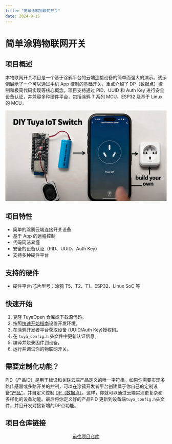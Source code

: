```yaml
---
title: "简单涂鸦物联网开关"
date: 2024-9-15
---
```


<BackToProjects />

# 简单涂鸦物联网开关

## 项目概述

本物联网开关项目是一个基于涂鸦平台的云端连接设备的简单而强大的演示。该示例展示了一个可以通过手机 App 控制的基础开关，重点介绍了 DP（数据点）控制和极简代码实现等核心概念。项目支持通过 PID、UUID 和 Auth Key 进行安全设备认证，并兼容多种硬件平台，包括涂鸦 T 系列 MCU、ESP32 及基于 Linux 的 MCU。

<p align="center">
  <img
    src="/img/projects/project-iot-switch.png"
    alt="物联网开关项目截图"
    style={{
      width: "80%",
      borderRadius: "12px",
      boxShadow: "0 2px 16px rgba(0,0,0,0.08)"
    }}
  />
</p>

<!-- 可在此处添加项目截图或图片 -->

## 项目特性

- 简单的涂鸦云端连接开关设备
- 基于 App 的远程控制
- 代码简洁易懂
- 安全的设备认证（PID、UUID、Auth Key）
- 支持多种硬件平台

## 支持的硬件

- 硬件平台/芯片型号：涂鸦 T5、T2、T1、ESP32、Linux SoC 等

## 快速开始

1. 克隆 TuyaOpen 仓库或下载源代码。
2. 按照[快速开始指南](/docs/quick-start/enviroment-setup)设置开发环境。
3. 在涂鸦开发者平台获取设备 (UUID/Auth Key)授权码。
4. 在 `tuya_config.h` 头文件中更新认证信息。
5. 编译并烧录固件到设备。
6. 运行并调试你的物联网开关。

## 需要定制化功能？
PID（产品ID）是用于标识和关联云端产品定义的唯一字符串。如果你需要实现多路传感器或多路开关的控制，可以在涂鸦开发者平台创建属于你自己的定制设备["产品"](https://developer.tuya.com/en/docs/iot/create-product?id=K914jp1ijtsfe)，并自定义控制 [DP（数据点）](https://developer.tuya.com/en/docs/iot-device-dev/TuyaOS-iot_abi_dp_ctrl?id=Kcoglhn5r7ajr)。这样，你就可以通过云端实现更复杂和多样化的设备功能。最后将你定义好的产品PID 更新到设备端`tuya_config.h`头文件，并且开发对接新增的DP点功能。

## 项目仓库链接

<p align="center">
  <a
    href="https://github.com/tuya/TuyaOpen/tree/master/apps/tuya_cloud/switch_demo"
    target="_blank"
    className="button button--primary"
    style={{
      fontSize: "1.15rem",
      padding: "14px 2.5em",
      borderRadius: "16px",
      background: "linear-gradient(90deg, #4f8cff 0%, #38b2ac 100%)",
      color: "#fff",
      boxShadow: "0 4px 24px rgba(79,140,255,0.18), 0 1.5px 6px rgba(56,178,172,0.10)",
      border: "none",
      fontWeight: "bold",
      letterSpacing: "0.04em",
      transition: "transform 0.15s, box-shadow 0.15s",
      display: "inline-block"
    }}
  >
    前往项目仓库
  </a>
</p>
